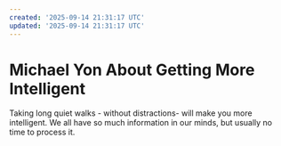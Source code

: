 ```yaml
---
created: '2025-09-14 21:31:17 UTC'
updated: '2025-09-14 21:31:17 UTC'
---
```


# Michael Yon About Getting More Intelligent

Taking long quiet walks - without distractions- will make you more intelligent.
We all have so much information in our minds, but usually no time to process it.

